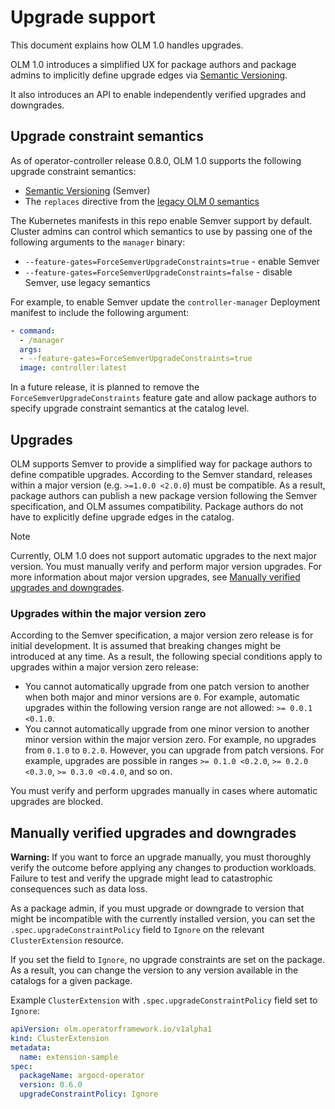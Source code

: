 # Upgrade support

This document explains how OLM 1.0 handles upgrades.

OLM 1.0 introduces a simplified UX for package authors and package admins to implicitly define upgrade edges via [Semantic Versioning](https://semver.org/).

It also introduces an API to enable independently verified upgrades and downgrades.

## Upgrade constraint semantics

As of operator-controller release 0.8.0, OLM 1.0 supports the following upgrade constraint semantics:

* [Semantic Versioning](https://semver.org/) (Semver)
* The `replaces` directive from the [legacy OLM 0 semantics](https://olm.operatorframework.io/docs/concepts/olm-architecture/operator-catalog/creating-an-update-graph/#methods-for-specifying-updates)

The Kubernetes manifests in this repo enable Semver support by default. Cluster admins can control which semantics to use by passing one of the following arguments to the `manager` binary:
* `--feature-gates=ForceSemverUpgradeConstraints=true` - enable Semver
* `--feature-gates=ForceSemverUpgradeConstraints=false` - disable Semver, use legacy semantics

For example, to enable Semver update the `controller-manager` Deployment manifest to include the following argument:

```yaml
- command:
  - /manager
  args:
  - --feature-gates=ForceSemverUpgradeConstraints=true
  image: controller:latest
```

In a future release, it is planned to remove the `ForceSemverUpgradeConstraints` feature gate and allow package authors to specify upgrade constraint semantics at the catalog level.

## Upgrades

OLM supports Semver to provide a simplified way for package authors to define compatible upgrades. According to the Semver standard, releases within a major version (e.g. `>=1.0.0 <2.0.0`) must be compatible. As a result, package authors can publish a new package version following the Semver specification, and OLM assumes compatibility. Package authors do not have to explicitly define upgrade edges in the catalog.

> [!NOTE]
> Currently, OLM 1.0 does not support automatic upgrades to the next major version. You must manually verify and perform major version upgrades. For more information about major version upgrades, see [Manually verified upgrades and downgrades](#manually-verified-upgrades-and-downgrades).

### Upgrades within the major version zero

According to the Semver specification, a major version zero release is for initial development. It is assumed that breaking changes might be introduced at any time. As a result, the following special conditions apply to upgrades within a major version zero release:

* You cannot automatically upgrade from one patch version to another when both major and minor versions are `0`. For example, automatic upgrades within the following version range are not allowed: `>= 0.0.1 <0.1.0`.
* You cannot automatically upgrade from one minor version to another minor version within the major version zero. For example, no upgrades from `0.1.0` to `0.2.0`. However, you can upgrade from patch versions. For example, upgrades are possible in ranges `>= 0.1.0 <0.2.0`, `>= 0.2.0 <0.3.0`, `>= 0.3.0 <0.4.0`, and so on.

You must verify and perform upgrades manually in cases where automatic upgrades are blocked.

## Manually verified upgrades and downgrades

**Warning:** If you want to force an upgrade manually, you must thoroughly verify the outcome before applying any changes to production workloads. Failure to test and verify the upgrade might lead to catastrophic consequences such as data loss.

As a package admin, if you must upgrade or downgrade to version that might be incompatible with the currently installed version, you can set the `.spec.upgradeConstraintPolicy` field to `Ignore` on the relevant `ClusterExtension` resource.

If you set the field to `Ignore`, no upgrade constraints are set on the package. As a result, you can change the version to any version available in the catalogs for a given package.

Example `ClusterExtension` with `.spec.upgradeConstraintPolicy` field set to `Ignore`:

```yaml
apiVersion: olm.operatorframework.io/v1alpha1
kind: ClusterExtension
metadata:
  name: extension-sample
spec:
  packageName: argocd-operator
  version: 0.6.0
  upgradeConstraintPolicy: Ignore
```
